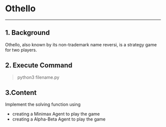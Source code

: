 # Othello 

---

## 1. Background

Othello, also known by its non-trademark name reversi, is a strategy game for two players.

## 2. Execute Command

> python3 filename.py

## 3.Content

Implement the solving function using

- creating a Minimax Agent to play the game
- creating a Alpha-Beta Agent to play the game
